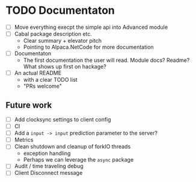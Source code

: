 # TODO Documentaton

* [ ] Move everything execpt the simple api into Advanced module
* [ ] Cabal package description etc.
  * Clear summary + elevator pitch
  * Pointing to Alpaca.NetCode for more documentation
* [ ] Documentaton
  * The first documentation the user will read. Module docs? Readme? What shows
    up first on hackage?
* [ ] An actual README
  * with a clear TODO list
  * "PRs welcome"

## Future work

* [ ] Add clocksync settings to client config
* [ ] CI
* [ ] Add a `input -> input` prediction parameter to the server?
* [ ] Metrics
* [ ] Clean shutdown and cleanup of forkIO threads
  * exception handling
  * Perhaps we can leverage the `async` package
* [ ] Audit / time traveling debug
* [ ] Client Disconnect message